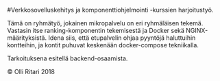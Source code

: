 #Verkkosovelluskehitys ja komponenttiohjelmointi -kurssien harjoitustyö.

Tämä on ryhmätyö, jokainen mikropalvelu on eri ryhmäläisen tekemä. Vastasin itse ranking-komponentin tekemisestä ja Docker sekä NGINX-määrityksistä. Idena siis, että etupalvelin ohjaa pyyntöjä haluttuihin kontteihin, ja kontit puhuvat keskenään docker-compose tekniikalla.

Tarkoituksena esitellä backend-osaamista.

&copy; Olli Ritari 2018
